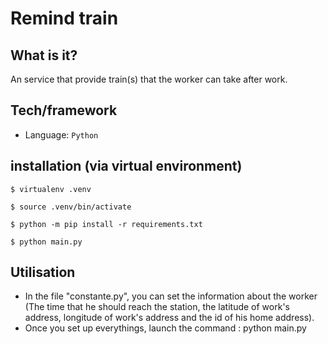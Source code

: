 # Remind train

## What is it?
An service that provide train(s) that the worker can take after work.

## Tech/framework

* Language: ``Python``

## installation (via virtual environment)

```
$ virtualenv .venv

$ source .venv/bin/activate

$ python -m pip install -r requirements.txt

$ python main.py
```

## Utilisation

* In the file "constante.py", you can set the information about the worker (The time that he should reach the station, the latitude of work's address, longitude of work's address and the id of his home address).
* Once you set up everythings, launch the command : python main.py